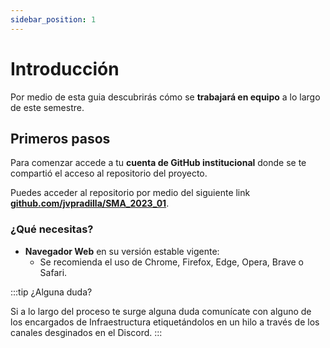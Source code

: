 ```yaml
---
sidebar_position: 1
---
```


# Introducción

Por medio de esta guia descubrirás cómo se **trabajará en equipo** a lo largo de este semestre.

## Primeros pasos

Para comenzar accede a tu **cuenta de GitHub institucional** donde se te compartió el acceso al repositorio del proyecto.

Puedes acceder al repositorio por medio del siguiente link **[github.com/jvpradilla/SMA_2023_01](https://github.com/jvpradilla/SMA_2023_01)**.

### ¿Qué necesitas?

- **Navegador Web** en su versión estable vigente:
  - Se recomienda el uso de Chrome, Firefox, Edge, Opera, Brave o Safari.

:::tip ¿Alguna duda?

Si a lo largo del proceso te surge alguna duda comunícate con alguno de los encargados de Infraestructura etiquetándolos en un hilo a través de los canales desginados en el Discord.
:::

